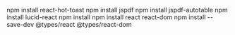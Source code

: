 npm install react-hot-toast
npm install jspdf
npm install jspdf-autotable
npm install lucid-react
npm install 
npm install react react-dom
npm install --save-dev @types/react @types/react-dom
